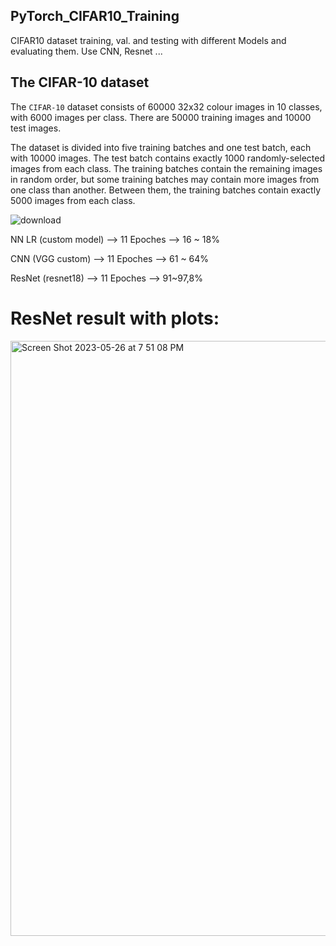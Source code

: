 ## PyTorch_CIFAR10_Training
CIFAR10 dataset training, val. and testing with different Models and evaluating them. Use CNN, Resnet ...


## The CIFAR-10 dataset

The `CIFAR-10` dataset consists of 60000 32x32 colour images in 10 classes, with 6000 images per class. There are 50000 training images and 10000 test images.  
  
The dataset is divided into five training batches and one test batch, each with 10000 images. The test batch contains exactly 1000 randomly-selected images from each class. The training batches contain the remaining images in random order, but some training batches may contain more images from one class than another. Between them, the training batches contain exactly 5000 images from each class.


![download](https://github.com/zero-suger/PyTorch_CIFAR10-MNIST-datasets_Training_Testing/assets/63332872/5cc587f3-c55d-4c43-8164-c58d7a24d671)


NN LR (custom model) --> 11 Epoches  --> 16 ~ 18%

CNN (VGG custom) --> 11 Epoches  --> 61 ~ 64%

ResNet (resnet18) --> 11 Epoches  --> 91~97,8%

# ResNet result with plots: 

<img width="952" alt="Screen Shot 2023-05-26 at 7 51 08 PM" src="https://github.com/zero-suger/PyTorch_CIFAR10-MNIST-datasets_Training_Testing/assets/63332872/58f3b5e1-3d5a-4d8e-8dfa-a5104f58cebd">
